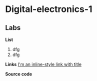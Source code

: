 # Digital-electronics-1

## Labs

**List**
1. dfg
2. dfg

**Links**
[I'm an inline-style link with title](https://www.google.com "Google's Homepage")

**Source code**

```vhdl

```
